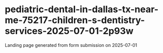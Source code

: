 # pediatric-dental-in-dallas-tx-near-me-75217-children-s-dentistry-services-2025-07-01-2p93w
Landing page generated from form submission on 2025-07-01
